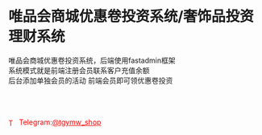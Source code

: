 # 唯品会商城优惠卷投资系统/奢饰品投资理财系统

唯品会商城优惠卷投资系统，后端使用fastadmin框架<br>系统模式就是前端注册会员联系客户充值余额<br>后台添加单独会员的活动 前端会员即可领优惠卷投资<br><br><br><br>




<p style="color: red;"><img src="https://cdn-icons-png.flaticon.com/512/2111/2111646.png" alt="Telegram Icon" style="width: 16px; vertical-align: middle; margin-right: 5px;">Telegram:<a href="https://t.me/tgymw_shop" style="color: red;">@tgymw_shop</a></p>

